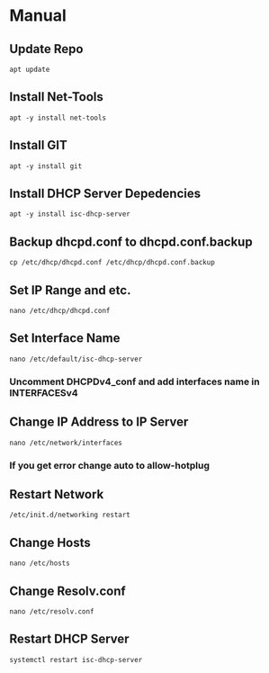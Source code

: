 # Manual 
## Update Repo

``apt update``

## Install Net-Tools

``apt -y install net-tools``
## Install GIT
``apt -y install git``

## Install DHCP Server Depedencies

``apt -y install isc-dhcp-server``

## Backup dhcpd.conf to dhcpd.conf.backup

``cp /etc/dhcp/dhcpd.conf /etc/dhcp/dhcpd.conf.backup``

## Set IP Range and etc.

``nano /etc/dhcp/dhcpd.conf``

## Set Interface Name

``nano /etc/default/isc-dhcp-server``
### Uncomment DHCPDv4_conf and add interfaces name in INTERFACESv4

## Change IP Address to IP Server

``nano /etc/network/interfaces``

### If you get error change auto to allow-hotplug

## Restart Network

``/etc/init.d/networking restart``

## Change Hosts
``nano /etc/hosts``

## Change Resolv.conf

``nano /etc/resolv.conf``

## Restart DHCP Server

``systemctl restart isc-dhcp-server``

